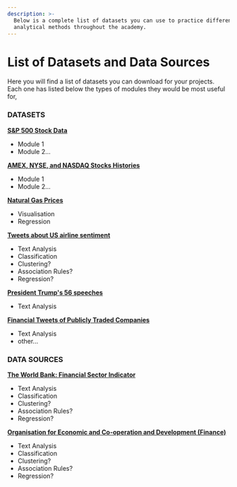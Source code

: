 ```yaml
---
description: >-
  Below is a complete list of datasets you can use to practice different
  analytical methods throughout the academy.
---
```


# List of Datasets and Data Sources

Here you will find a list of datasets you can download for your projects. Each one has listed below the types of modules they would be most useful for, 

### **DATASETS**

[**S&P 500 Stock Data**](https://github.com/MaurissaCM/Decoded-DA-Datastore/raw/master/data/sandp500_stocks.zip) 

* Module 1
* Module 2...

[**AMEX, NYSE, and NASDAQ Stocks Histories**](https://github.com/MaurissaCM/Decoded-DA-Datastore/raw/master/data/stock-histories.zip)

* Module 1
* Module 2...

[**Natural Gas Prices**](https://github.com/MaurissaCM/Decoded-DA-Datastore/raw/master/data/naturalgas_prices.zip)

* Visualisation
* Regression

[**Tweets about US airline sentiment**](https://github.com/MaurissaCM/Decoded-DA-Datastore/raw/master/data/twitter-airline-sentiment.csv.zip)

* Text Analysis
* Classification
* Clustering?
* Association Rules?
* Regression?

[**President Trump's 56 speeches**](https://github.com/MaurissaCM/Decoded-DA-Datastore/raw/master/data/trump_full_speech.txt.zip) 

* Text Analysis

[**Financial Tweets of Publicly Traded Companies**](https://github.com/MaurissaCM/Decoded-DA-Datastore/raw/master/data/financial-tweets.zip) 

* Text Analysis
* other...



### **DATA SOURCES**

[**The World Bank: Financial Sector Indicator**](https://data.worldbank.org/indicator)

* Text Analysis
* Classification
* Clustering?
* Association Rules?
* Regression?

[**Organisation for Economic and Co-operation and Development \(Finance\)**](https://stats.oecd.org/)

* Text Analysis
* Classification
* Clustering?
* Association Rules?
* Regression?



